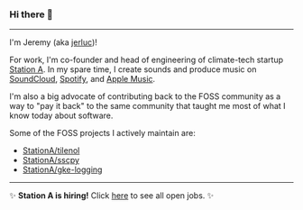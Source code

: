 ### Hi there 👋
---
I'm Jeremy (aka [jerluc](https://jerluc.com/))!

For work, I'm co-founder and head of engineering of climate-tech startup [Station A](https://github.com/StationA). In my spare time, I create sounds and produce music on [SoundCloud](https://soundcloud.com/jerluc), [Spotify](https://open.spotify.com/artist/1IsWObkAGEc3dLPSFKWMTj), and [Apple Music](https://music.apple.com/us/artist/jerluc/1635186215).

I'm also a big advocate of contributing back to the FOSS community as a way to "pay it back" to the same community that taught me most of what I know today about software.

Some of the FOSS projects I actively maintain are:

- [StationA/tilenol](https://github.com/StationA/tilenol)
- [StationA/sscpy](https://github.com/StationA/sscpy)
- [StationA/gke-logging](https://github.com/StationA/gke-logging)

---
✨ **Station A is hiring!** Click [here](https://grnh.se/45c5be814us) to see all open jobs. ✨

<!--
**jerluc/jerluc** is a ✨ _special_ ✨ repository because its `README.md` (this file) appears on your GitHub profile.

Here are some ideas to get you started:

- 🔭 I’m currently working on ...
- 🌱 I’m currently learning ...
- 👯 I’m looking to collaborate on ...
- 🤔 I’m looking for help with ...
- 💬 Ask me about ...
- 📫 How to reach me: ...
- 😄 Pronouns: ...
- ⚡ Fun fact: ...
-->

